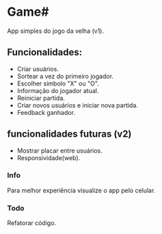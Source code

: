 # Game#
App simples do jogo da velha (v1).

## Funcionalidades:

- Criar usuários.
- Sortear a vez do primeiro jogador.
- Escolher simbolo "X" ou "O".
- Informação do jogador atual.
- Reiniciar partida.
- Criar novos usuários e iniciar nova partida.
- Feedback ganhador.

## funcionalidades futuras (v2)

- Mostrar placar entre usuários.
- Responsividade(web).

### Info

Para melhor experiência visualize o app pelo celular.

### Todo

Refatorar código.
